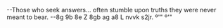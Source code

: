 --Those who seek answers… often stumble upon truths they were never meant to bear.
--8g 9b 8e Z  8gb ag a8 L   nvvk s2jr.
º'" º'"
